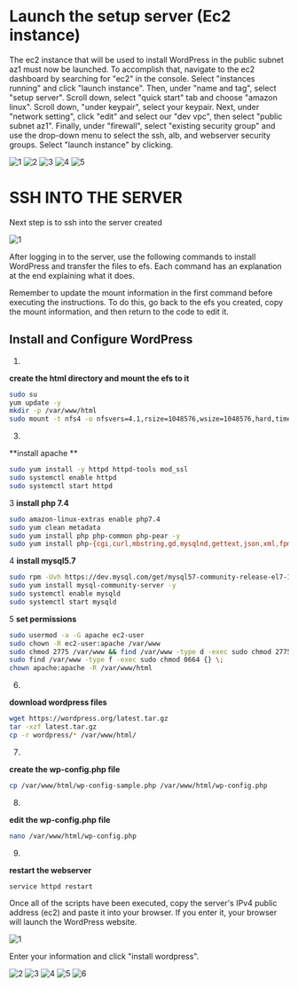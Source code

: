 # Launch the setup server (Ec2 instance)

The ec2 instance that will be used to install WordPress in the public subnet az1 must now be launched. To accomplish that, navigate to the ec2 dashboard by searching for "ec2" in the console. Select "instances running" and click "launch instance". Then, under "name and tag", select "setup server". Scroll down, select "quick start" tab and choose "amazon linux". Scroll down, "under keypair", select your keypair. Next, under "network setting", click "edit" and select our "dev vpc", then select "public subnet az1". Finally, under "firewall", select "existing security group" and use the drop-down menu to select the ssh, alb, and webserver security groups. Select "launch instance" by clicking.

![1](https://github.com/atharva5683/Hosting-WordPress-on-AWS-with-a-Secure-Three-Tier-VPC/assets/160429511/6e9feea0-3aa6-4961-ac65-d24dbe26114c)
![2](https://github.com/atharva5683/Hosting-WordPress-on-AWS-with-a-Secure-Three-Tier-VPC/assets/160429511/30cf873a-b003-45d1-bd41-32f02ea6c825)
![3](https://github.com/atharva5683/Hosting-WordPress-on-AWS-with-a-Secure-Three-Tier-VPC/assets/160429511/77a92538-6068-4660-adbc-23349c211eea)
![4](https://github.com/atharva5683/Hosting-WordPress-on-AWS-with-a-Secure-Three-Tier-VPC/assets/160429511/514303ab-406d-42c2-a47b-2414fcee7043)
![5](https://github.com/atharva5683/Hosting-WordPress-on-AWS-with-a-Secure-Three-Tier-VPC/assets/160429511/40f7a45f-0c48-47d7-9037-5db9873fbf43)


# SSH INTO THE SERVER

Next step is to ssh into the server created

![1](https://github.com/atharva5683/Hosting-WordPress-on-AWS-with-a-Secure-Three-Tier-VPC/assets/160429511/2cfacd18-cddb-48e0-b448-4d6b576f7bfc)


After logging in to the server, use the following commands to install WordPress and transfer the files to efs. Each command has an explanation at the end explaining what it does.

Remember to update the mount information in the first command before executing the instructions. To do this, go back to the efs you created, copy the mount information, and then return to the code to edit it.

## Install and Configure WordPress

1.
**create the html directory and mount the efs to it**
```bash
sudo su
yum update -y
mkdir -p /var/www/html
sudo mount -t nfs4 -o nfsvers=4.1,rsize=1048576,wsize=1048576,hard,timeo=600,retrans=2,noresvport fs-aed8ad5b.efs.us-east-1.amazonaws.com:/ /var/www/html
```

3.
**install apache **
```bash
sudo yum install -y httpd httpd-tools mod_ssl
sudo systemctl enable httpd 
sudo systemctl start httpd
```

3
**install php 7.4**
```bash
sudo amazon-linux-extras enable php7.4
sudo yum clean metadata
sudo yum install php php-common php-pear -y
sudo yum install php-{cgi,curl,mbstring,gd,mysqlnd,gettext,json,xml,fpm,intl,zip} -y
```

4
**install mysql5.7**
```bash
sudo rpm -Uvh https://dev.mysql.com/get/mysql57-community-release-el7-11.noarch.rpm
sudo yum install mysql-community-server -y
sudo systemctl enable mysqld
sudo systemctl start mysqld
```

5
**set permissions**
```bash
sudo usermod -a -G apache ec2-user
sudo chown -R ec2-user:apache /var/www
sudo chmod 2775 /var/www && find /var/www -type d -exec sudo chmod 2775 {} \;
sudo find /var/www -type f -exec sudo chmod 0664 {} \;
chown apache:apache -R /var/www/html 
```

6.
**download wordpress files**
```bash
wget https://wordpress.org/latest.tar.gz
tar -xzf latest.tar.gz
cp -r wordpress/* /var/www/html/
```

7.
**create the wp-config.php file**
```bash
cp /var/www/html/wp-config-sample.php /var/www/html/wp-config.php
```

8.
**edit the wp-config.php file**
```bash
nano /var/www/html/wp-config.php
```
9.
**restart the webserver**
```bash
service httpd restart
```

Once all of the scripts have been executed, copy the server's IPv4 public address (ec2) and paste it into your browser. If you enter it, your browser will launch the WordPress website.

![1](https://github.com/atharva5683/Hosting-WordPress-on-AWS-with-a-Secure-Three-Tier-VPC/assets/160429511/aa65ecf9-838a-4932-9d71-f0a478680570)

Enter your information and click "install wordpress".

![2](https://github.com/atharva5683/Hosting-WordPress-on-AWS-with-a-Secure-Three-Tier-VPC/assets/160429511/9a0fd008-9562-451a-8ee4-819739b1e29e)
![3](https://github.com/atharva5683/Hosting-WordPress-on-AWS-with-a-Secure-Three-Tier-VPC/assets/160429511/44bf3f1e-07dc-46b8-a16f-acb0c1f1c5fc)
![4](https://github.com/atharva5683/Hosting-WordPress-on-AWS-with-a-Secure-Three-Tier-VPC/assets/160429511/ade115c5-26cc-4f6c-922b-509486a31d4e)
![5](https://github.com/atharva5683/Hosting-WordPress-on-AWS-with-a-Secure-Three-Tier-VPC/assets/160429511/e72eae53-75ee-4755-b506-03e66a9b625e)
![6](https://github.com/atharva5683/Hosting-WordPress-on-AWS-with-a-Secure-Three-Tier-VPC/assets/160429511/7ca60848-fac0-43fe-ba70-e09e23280f50)
